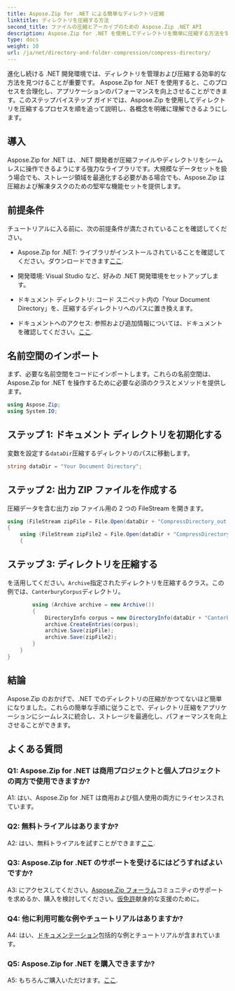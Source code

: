 ```yaml
---
title: Aspose.Zip for .NET による簡単なディレクトリ圧縮
linktitle: ディレクトリを圧縮する方法
second_title: ファイルの圧縮とアーカイブのための Aspose.Zip .NET API
description: Aspose.Zip for .NET を使用してディレクトリを簡単に圧縮する方法を学びます。ストレージスペースを効率的に最適化することで、.NET 開発を促進します。
type: docs
weight: 10
url: /ja/net/directory-and-folder-compression/compress-directory/
---
```

進化し続ける .NET 開発環境では、ディレクトリを管理および圧縮する効率的な方法を見つけることが重要です。 Aspose.Zip for .NET を使用すると、このプロセスを合理化し、アプリケーションのパフォーマンスを向上させることができます。このステップバイステップ ガイドでは、Aspose.Zip を使用してディレクトリを圧縮するプロセスを順を追って説明し、各概念を明確に理解できるようにします。

## 導入

Aspose.Zip for .NET は、.NET 開発者が圧縮ファイルやディレクトリをシームレスに操作できるようにする強力なライブラリです。大規模なデータセットを扱う場合でも、ストレージ領域を最適化する必要がある場合でも、Aspose.Zip は圧縮および解凍タスクのための堅牢な機能セットを提供します。

## 前提条件

チュートリアルに入る前に、次の前提条件が満たされていることを確認してください。

-  Aspose.Zip for .NET: ライブラリがインストールされていることを確認してください。ダウンロードできます[ここ](https://releases.aspose.com/zip/net/).

- 開発環境: Visual Studio など、好みの .NET 開発環境をセットアップします。

- ドキュメント ディレクトリ: コード スニペット内の「Your Document Directory」を、圧縮するディレクトリへのパスに置き換えます。

- ドキュメントへのアクセス: 参照および追加情報については、ドキュメントを確認してください。[ここ](https://reference.aspose.com/zip/net/).

## 名前空間のインポート

まず、必要な名前空間をコードにインポートします。これらの名前空間は、Aspose.Zip for .NET を操作するために必要な必須のクラスとメソッドを提供します。

```csharp
using Aspose.Zip;
using System.IO;
```

## ステップ 1: ドキュメント ディレクトリを初期化する

変数を設定する`dataDir`圧縮するディレクトリのパスに移動します。

```csharp
string dataDir = "Your Document Directory";
```

## ステップ 2: 出力 ZIP ファイルを作成する

圧縮データを含む出力 zip ファイル用の 2 つの FileStream を開きます。

```csharp
using (FileStream zipFile = File.Open(dataDir + "CompressDirectory_out.zip", FileMode.Create))
{
    using (FileStream zipFile2 = File.Open(dataDir + "CompressDirectory2_out.zip", FileMode.Create))
    {
```

## ステップ 3: ディレクトリを圧縮する

を活用してください。`Archive`指定されたディレクトリを圧縮するクラス。この例では、`CanterburyCorpus`ディレクトリ。

```csharp
        using (Archive archive = new Archive())
        {
            DirectoryInfo corpus = new DirectoryInfo(dataDir + "CanterburyCorpus");
            archive.CreateEntries(corpus);
            archive.Save(zipFile);
            archive.Save(zipFile2);
        }
    }
}
```

## 結論

Aspose.Zip のおかげで、.NET でのディレクトリの圧縮がかつてないほど簡単になりました。これらの簡単な手順に従うことで、ディレクトリ圧縮をアプリケーションにシームレスに統合し、ストレージを最適化し、パフォーマンスを向上させることができます。

## よくある質問

### Q1: Aspose.Zip for .NET は商用プロジェクトと個人プロジェクトの両方で使用できますか?

A1: はい、Aspose.Zip for .NET は商用および個人使用の両方にライセンスされています。

### Q2: 無料トライアルはありますか?

 A2: はい、無料トライアルを試すことができます[ここ](https://releases.aspose.com/zip/net).

### Q3: Aspose.Zip for .NET のサポートを受けるにはどうすればよいですか?

 A3: にアクセスしてください。[Aspose.Zip フォーラム](https://forum.aspose.com/c/zip/37)コミュニティのサポートを求めるか、購入を検討してください。[仮免許](https://purchase.aspose.com/temporary-license/)献身的な支援のために。

### Q4: 他に利用可能な例やチュートリアルはありますか?

 A4: はい、[ドキュメンテーション](https://reference.aspose.com/zip/net/)包括的な例とチュートリアルが含まれています。

### Q5: Aspose.Zip for .NET を購入できますか?

 A5: もちろんご購入いただけます。[ここ](https://purchase.aspose.com/buy).